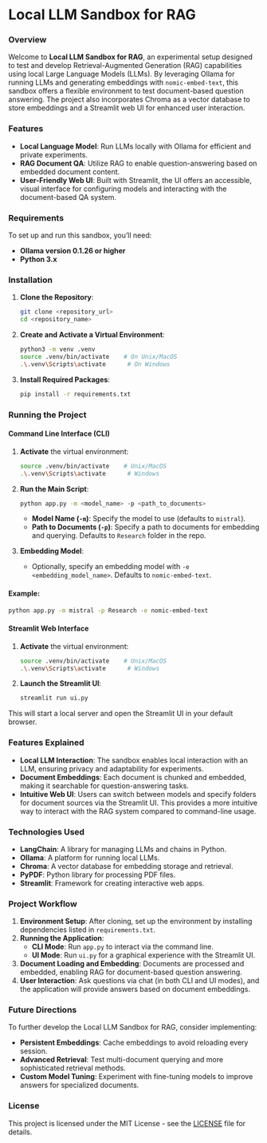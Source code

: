 # **Local LLM Sandbox for RAG**

### **Overview**

Welcome to **Local LLM Sandbox for RAG**, an experimental setup designed to test and develop Retrieval-Augmented Generation (RAG) capabilities using local Large Language Models (LLMs). By leveraging Ollama for running LLMs and generating embeddings with `nomic-embed-text`, this sandbox offers a flexible environment to test document-based question answering. The project also incorporates Chroma as a vector database to store embeddings and a Streamlit web UI for enhanced user interaction.

### **Features**

- **Local Language Model**: Run LLMs locally with Ollama for efficient and private experiments.
- **RAG Document QA**: Utilize RAG to enable question-answering based on embedded document content.
- **User-Friendly Web UI**: Built with Streamlit, the UI offers an accessible, visual interface for configuring models and interacting with the document-based QA system.

### **Requirements**

To set up and run this sandbox, you’ll need:

- **Ollama version 0.1.26 or higher**
- **Python 3.x**

### **Installation**

1. **Clone the Repository**: 
   ```bash
   git clone <repository_url>
   cd <repository_name>
   ```

2. **Create and Activate a Virtual Environment**:
   ```bash
   python3 -m venv .venv
   source .venv/bin/activate    # On Unix/MacOS
   .\.venv\Scripts\activate      # On Windows
   ```

3. **Install Required Packages**:
   ```bash
   pip install -r requirements.txt
   ```

### **Running the Project**

#### **Command Line Interface (CLI)**

1. **Activate** the virtual environment:
   ```bash
   source .venv/bin/activate    # Unix/MacOS
   .\.venv\Scripts\activate      # Windows
   ```

2. **Run the Main Script**:
   ```bash
   python app.py -m <model_name> -p <path_to_documents>
   ```
   - **Model Name (`-m`)**: Specify the model to use (defaults to `mistral`).
   - **Path to Documents (`-p`)**: Specify a path to documents for embedding and querying. Defaults to `Research` folder in the repo.

3. **Embedding Model**:
   - Optionally, specify an embedding model with `-e <embedding_model_name>`. Defaults to `nomic-embed-text`.

#### **Example**:
```bash
python app.py -m mistral -p Research -e nomic-embed-text
```

#### **Streamlit Web Interface**

1. **Activate** the virtual environment:
   ```bash
   source .venv/bin/activate    # Unix/MacOS
   .\.venv\Scripts\activate      # Windows
   ```

2. **Launch the Streamlit UI**:
   ```bash
   streamlit run ui.py
   ```

This will start a local server and open the Streamlit UI in your default browser.

### **Features Explained**

- **Local LLM Interaction**: The sandbox enables local interaction with an LLM, ensuring privacy and adaptability for experiments.
- **Document Embeddings**: Each document is chunked and embedded, making it searchable for question-answering tasks.
- **Intuitive Web UI**: Users can switch between models and specify folders for document sources via the Streamlit UI. This provides a more intuitive way to interact with the RAG system compared to command-line usage.

### **Technologies Used**

- **LangChain**: A library for managing LLMs and chains in Python.
- **Ollama**: A platform for running local LLMs.
- **Chroma**: A vector database for embedding storage and retrieval.
- **PyPDF**: Python library for processing PDF files.
- **Streamlit**: Framework for creating interactive web apps.

### **Project Workflow**

1. **Environment Setup**: After cloning, set up the environment by installing dependencies listed in `requirements.txt`.
2. **Running the Application**:
   - **CLI Mode**: Run `app.py` to interact via the command line.
   - **UI Mode**: Run `ui.py` for a graphical experience with the Streamlit UI.
3. **Document Loading and Embedding**: Documents are processed and embedded, enabling RAG for document-based question answering.
4. **User Interaction**: Ask questions via chat (in both CLI and UI modes), and the application will provide answers based on document embeddings.

### **Future Directions**

To further develop the Local LLM Sandbox for RAG, consider implementing:

- **Persistent Embeddings**: Cache embeddings to avoid reloading every session.
- **Advanced Retrieval**: Test multi-document querying and more sophisticated retrieval methods.
- **Custom Model Tuning**: Experiment with fine-tuning models to improve answers for specialized documents.

### **License**

This project is licensed under the MIT License - see the [LICENSE](LICENSE) file for details.
